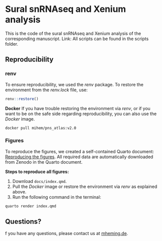 # Sural snRNAseq and Xenium analysis
This is the code of the sural snRNAseq and Xenium analysis of the corresponding manuscript. Link:
All scripts can be found in the scripts folder.

## Reproducibility

### renv
To ensure reproducibility, we used the *renv* package. To restore the environment from the *renv.lock* file, use:

```R
renv::restore()
```

**Docker**
If you have trouble restoring the environment via *renv*, or if you want to be on the safe side regarding reproducibility,
you can also use the *Docker* image.

```bash
docker pull mihem/pns_atlas:v2.0
```

### Figures
To reproduce the figures, we created a self-contained Quarto document: [Reproducing the figures](https://mihem.github.io/pns_atlas/).
All required data are automatically downloaded from Zenodo  in the Quarto document.

**Steps to reproduce all figures:**
1. Download `docs/index.qmd`.
2. Pull the *Docker* image or restore the environment via *renv* as explained above.
3. Run the following command in the terminal:

```bash
quarto render index.qmd
```

## Questions?
f you have any questions, please contact us at [mheming.de](https://www.mheming.de/).